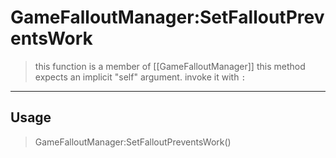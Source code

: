 # GameFalloutManager:SetFalloutPreventsWork
> this function is a member of [[GameFalloutManager]]
> this method expects an implicit "self" argument. invoke it with `:`
-----
## Usage
> GameFalloutManager:SetFalloutPreventsWork()
